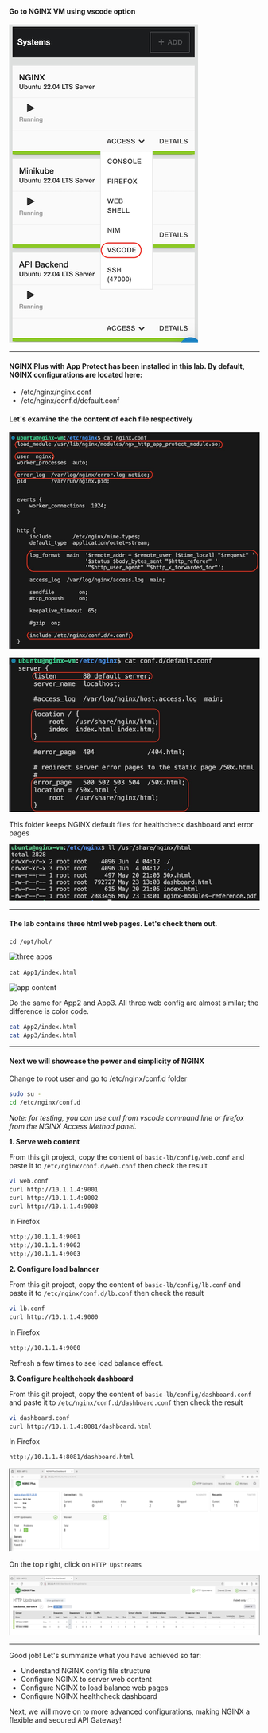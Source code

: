 #### Go to NGINX VM using vscode option

![vscode access](media/vscode_access.png)

---
#### NGINX Plus with App Protect has been installed in this lab. By default, NGINX configurations are located here:
- /etc/nginx/nginx.conf
- /etc/nginx/conf.d/default.conf

#### Let's examine the the content of each file respectively

![nginx conf](media/nginx_conf.png)

![default conf](media/default_conf.png)

This folder keeps NGINX default files for healthcheck dashboard and error pages

![usr share nginx html](media/usr_share_nginx_html.png)

---
#### The lab contains three html web pages. Let's check them out.
```cd /opt/hol/```

![three apps](media/three_apps.png)

```cat App1/index.html```

![app content](media/app_content.png)

Do the same for App2 and App3. All three web config are almost similar; the difference is color code.
```bash
cat App2/index.html
cat App3/index.html
```
---
#### Next we will showcase the power and simplicity of NGINX 

Change to root user and go to /etc/nginx/conf.d folder

```bash
sudo su -
cd /etc/nginx/conf.d
```

*Note: for testing, you can use curl from vscode command line or firefox from the NGINX Access Method panel.*

**1. Serve web content**
   
From this git project, copy the content of `basic-lb/config/web.conf` and paste it to `/etc/nginx/conf.d/web.conf` then check the result

```bash
vi web.conf
curl http://10.1.1.4:9001
curl http://10.1.1.4:9002
curl http://10.1.1.4:9003
```
In Firefox
```bash
http://10.1.1.4:9001
http://10.1.1.4:9002
http://10.1.1.4:9003
```

**2. Configure load balancer**
   
From this git project, copy the content of `basic-lb/config/lb.conf` and paste it to `/etc/nginx/conf.d/lb.conf` then check the result

```bash
vi lb.conf
curl http://10.1.1.4:9000
```
In Firefox
```bash
http://10.1.1.4:9000
```
Refresh a few times to see load balance effect.

**3. Configure healthcheck dashboard**
   
From this git project, copy the content of `basic-lb/config/dashboard.conf` and paste it to `/etc/nginx/conf.d/dashboard.conf` then check the result 

```bash 
vi dashboard.conf
curl http://10.1.1.4:8081/dashboard.html
```
In Firefox
```bash
http://10.1.1.4:8081/dashboard.html
```
![healthcheck overview](media/healthcheck_overview.png)

On the top right, click on `HTTP Upstreams`

![healthcheck upstreams](media/healthcheck_upstreams.png)

---

Good job! Let's summarize what you have achieved so far:
- Understand NGINX config file structure
- Configure NGINX to server web content
- Configure NGINX to load balance web pages
- Configure NGINX healthcheck dashboard

Next, we will move on to more advanced configurations, making NGINX a flexible and secured API Gateway!

